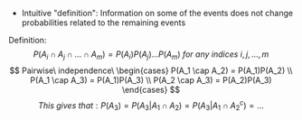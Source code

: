 - Intuitive "definition": Information on some of the events does not change probabilities related to the remaining events

Definition:
$$
P(A_i \cap A_j \cap \dots \cap A_m) = P(A_i)P(A_j)\dots P(A_m)\ for\ any\ indices\ i,j,\dots ,m
$$
$$
Pairwise\ independence\
\begin{cases}
P(A_1 \cap A_2) = P(A_1)P(A_2) \\
P(A_1 \cap A_3) = P(A_1)P(A_3) \\
P(A_2 \cap A_3) = P(A_2)P(A_3)
\end{cases}
$$
$$
This\ gives\ that:P(A_3)=P(A_3|A_1 \cap A_2) = P(A_3 | A_1\cap A_2^c) = \dots
$$